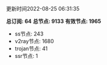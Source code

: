 更新时间2022-08-25 06:31:35

**总订阅: 64**
**总节点: 9133**
**有效节点: 1965**
- ss节点: 243
- v2ray节点: 1680
- trojan节点: 41
- ssr节点: 1
